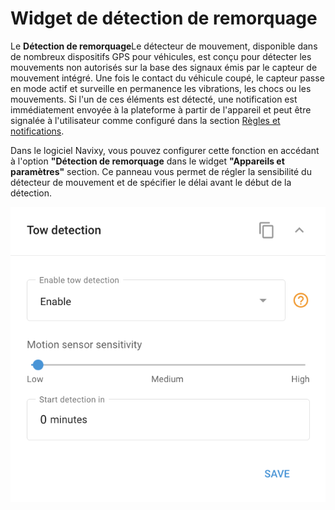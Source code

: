 # Widget de détection de remorquage

Le **Détection de remorquage**Le détecteur de mouvement, disponible dans de nombreux dispositifs GPS pour véhicules, est conçu pour détecter les mouvements non autorisés sur la base des signaux émis par le capteur de mouvement intégré. Une fois le contact du véhicule coupé, le capteur passe en mode actif et surveille en permanence les vibrations, les chocs ou les mouvements. Si l'un de ces éléments est détecté, une notification est immédiatement envoyée à la plateforme à partir de l'appareil et peut être signalée à l'utilisateur comme configuré dans la section [Règles et notifications](../../regles-et-notifications/securite/deplacement-non-autorise.md).

Dans le logiciel Navixy, vous pouvez configurer cette fonction en accédant à l'option **"Détection de remorquage** dans le widget **"Appareils et paramètres"** section. Ce panneau vous permet de régler la sensibilité du détecteur de mouvement et de spécifier le délai avant le début de la détection.

![image-20240815-214358.png](../../../guide-de-litilizateur/appareils-et-parametres/localisation-et-mouvement/attachments/image-20240815-214358.png)
